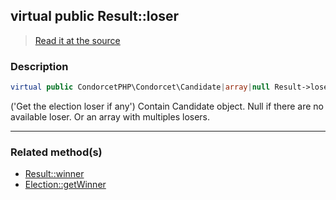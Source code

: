 ## virtual public Result::loser

> [Read it at the source](https://github.com/julien-boudry/Condorcet/blob/master/src/Result.php#L26)

### Description    

```php
virtual public CondorcetPHP\Condorcet\Candidate|array|null Result->loser 
```

('Get the election loser if any')
Contain Candidate object. Null if there are no available loser. Or an array with multiples losers.
    
---------------------------------------

### Related method(s)      

* [Result::winner](/Docs/ApiReferences/Result%20Class/virtual%20public%20Result--winner.md)    
* [Election::getWinner](/Docs/ApiReferences/Election%20Class/public%20Election--getWinner.md)    
